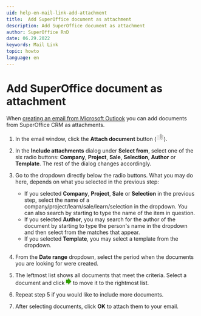```yaml
---
uid: help-en-mail-link-add-attachment
title:  Add SuperOffice document as attachment
description: Add SuperOffice document as attachment
author: SuperOffice RnD
date: 06.29.2022
keywords: Mail Link
topic: howto
language: en
---
```


# Add SuperOffice document as attachment

When [creating an email from Microsoft Outlook][1] you can add documents from SuperOffice CRM as attachments.

1. In the email window, click the **Attach document** button (![icon][img1]).

2. In the **Include attachments** dialog under **Select from**, select one of the six radio buttons: **Company**, **Project**, **Sale**, **Selection**, **Author** or **Template**. The rest of the dialog changes accordingly.

3. Go to the dropdown directly below the radio buttons. What you may do here, depends on what you selected in the previous step:

    * If you selected **Company**, **Project**, **Sale** or **Selection** in the previous step, select the name of a company/project/learn/sale/learn/selection in the dropdown. You can also search by starting to type the name of the item in question.
    * If you selected **Author**, you may search for the author of the document by starting to type the person's name in the dropdown and then select from the matches that appear.
    * If you selected **Template**, you may select a template from the dropdown.

4. From the **Date range** dropdown, select the period when the documents you are looking for were created.

5. The leftmost list shows all documents that meet the criteria. Select a document and click ![icon][img2] to move it to the rightmost list.

6. Repeat step 5 if you would like to include more documents.

7. After selecting documents, click **OK** to attach them to your email.

<!-- Referenced links -->
[1]: create-in-outlook.md

<!-- Referenced images -->
[img1]: ../../../../media/icons/mail-link/add-document.png
[img2]: ../../../../media/icons/mail-link/arrow.png

